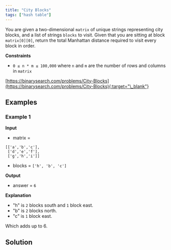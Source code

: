 ```yaml
---
title: "City Blocks"
tags: ["hash table"]
---
```


You are given a two-dimensional `matrix` of unique strings representing city blocks, and a list of strings `blocks` to visit. Given that you are sitting at block `matrix[0][0]`, return the total Manhattan distance required to visit every block in order.

**Constraints**

- `0 ≤ n * m ≤ 100,000` where `n` and `m` are the number of rows and columns in `matrix`

[https://binarysearch.com/problems/City-Blocks](https://binarysearch.com/problems/City-Blocks){:target="\_blank"}

## Examples

### Example 1

**Input**

- matrix =

```
[['a','b','c'],
 ['d','e','f'],
 ['g','h','i']]
```

- blocks = `['h', 'b', 'c']`

**Output**

- answer = `6`

**Explanation**

- "h" is `2` blocks south and `1` block east.
- "b" is `2` blocks north.
- "c" is `1` block east.

Which adds up to 6.

## Solution

<script src="https://gist.github.com/yaeba/16da7be5123724fcf6eccc25581cef5a.js?file=City-Blocks.py"></script>
